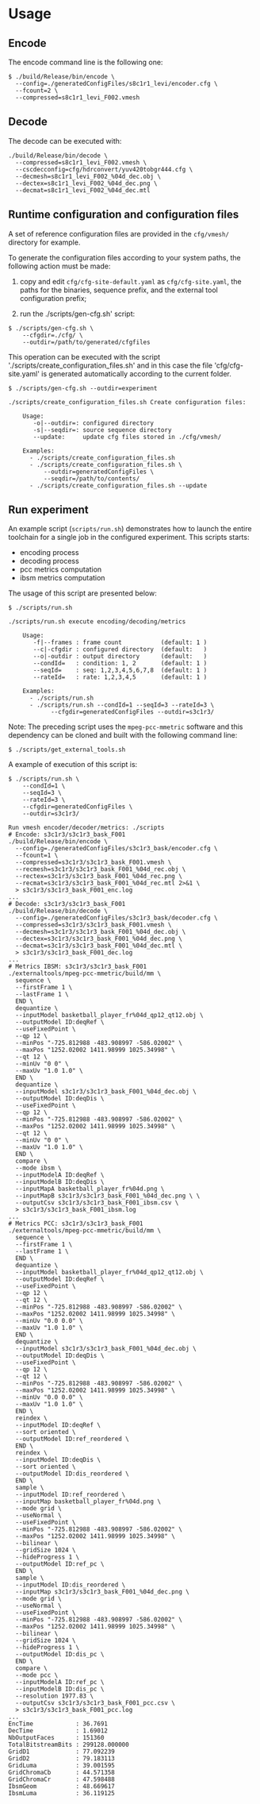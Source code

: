 
<!--- Usage  --->
# Usage

## Encode 

The encode command line is the following one: 

```console
$ ./build/Release/bin/encode \
  --config=./generatedConfigFiles/s8c1r1_levi/encoder.cfg \
  --fcount=2 \
  --compressed=s8c1r1_levi_F002.vmesh
```

## Decode

The decode can be executed with:

```console
./build/Release/bin/decode \
  --compressed=s8c1r1_levi_F002.vmesh \
  --cscdecconfig=cfg/hdrconvert/yuv420tobgr444.cfg \
  --decmesh=s8c1r1_levi_F002_%04d_dec.obj \
  --dectex=s8c1r1_levi_F002_%04d_dec.png \
  --decmat=s8c1r1_levi_F002_%04d_dec.mtl
```

## Runtime configuration and configuration files

A set of reference configuration files are provided in the `cfg/vmesh/`
directory for example.

To generate the configuration files according to your system paths, the following action must be made: 

1. copy and edit `cfg/cfg-site-default.yaml` as `cfg/cfg-site.yaml`,
   the paths for the binaries, sequence prefix, and the external
   tool configuration prefix;

2. run the ./scripts/gen-cfg.sh' script:

```console
$ ./scripts/gen-cfg.sh \
    --cfgdir=./cfg/ \
    --outdir=/path/to/generated/cfgfiles
```

This operation can be executed with the script 
'./scripts/create_configuration_files.sh' and in this case the file 'cfg/cfg-site.yaml' 
is generated automatically according to the current folder.

```console
$ ./scripts/gen-cfg.sh --outdir=experiment 

./scripts/create_configuration_files.sh Create configuration files:

    Usage:
       -o|--outdir=: configured directory                  
       -s|--seqdir=: source sequence directory             
       --update:     update cfg files stored in ./cfg/vmesh/

    Examples:
      - ./scripts/create_configuration_files.sh
      - ./scripts/create_configuration_files.sh \
          --outdir=generatedConfigFiles \
          --seqdir=/path/to/contents/
      - ./scripts/create_configuration_files.sh --update
```

## Run experiment

An example script (`scripts/run.sh`) demonstrates how
to launch the entire toolchain for a single job in the configured experiment. This scripts starts:
- encoding process
- decoding process
- pcc metrics computation
- ibsm metrics computation

The usage of this script are presented below: 
```console
$ ./scripts/run.sh 

./scripts/run.sh execute encoding/decoding/metrics

    Usage:
       -f|--frames : frame count           (default: 1 )
       --c|-cfgdir : configured directory  (default:   )
       --o|-outdir : output directory      (default:   )
       --condId=   : condition: 1, 2       (default: 1 )
       --seqId=    : seq: 1,2,3,4,5,6,7,8  (default: 1 )
       --rateId=   : rate: 1,2,3,4,5       (default: 1 )

    Examples:
      - ./scripts/run.sh
      - ./scripts/run.sh --condId=1 --seqId=3 --rateId=3 \
            --cfgdir=generatedConfigFiles --outdir=s3c1r3/

```

Note: The preceding script uses the `mpeg-pcc-mmetric` software and this dependency can be cloned and built with the following command line:

```console
$ ./scripts/get_external_tools.sh 
```

A example of execution of this script is:

```console
$ ./scripts/run.sh \
    --condId=1 \
    --seqId=3 \
    --rateId=3 \
    --cfgdir=generatedConfigFiles \
    --outdir=s3c1r3/

Run vmesh encoder/decoder/metrics: ./scripts
# Encode: s3c1r3/s3c1r3_bask_F001
./build/Release/bin/encode \
  --config=./generatedConfigFiles/s3c1r3_bask/encoder.cfg \
  --fcount=1 \
  --compressed=s3c1r3/s3c1r3_bask_F001.vmesh \
  --recmesh=s3c1r3/s3c1r3_bask_F001_%04d_rec.obj \
  --rectex=s3c1r3/s3c1r3_bask_F001_%04d_rec.png \
  --recmat=s3c1r3/s3c1r3_bask_F001_%04d_rec.mtl 2>&1 \
  > s3c1r3/s3c1r3_bask_F001_enc.log
...
# Decode: s3c1r3/s3c1r3_bask_F001
./build/Release/bin/decode \
  --config=./generatedConfigFiles/s3c1r3_bask/decoder.cfg \
  --compressed=s3c1r3/s3c1r3_bask_F001.vmesh \
  --decmesh=s3c1r3/s3c1r3_bask_F001_%04d_dec.obj \
  --dectex=s3c1r3/s3c1r3_bask_F001_%04d_dec.png \
  --decmat=s3c1r3/s3c1r3_bask_F001_%04d_dec.mtl \
  > s3c1r3/s3c1r3_bask_F001_dec.log
...
# Metrics IBSM: s3c1r3/s3c1r3_bask_F001
./externaltools/mpeg-pcc-mmetric/build/mm \
  sequence \
  --firstFrame 1 \
  --lastFrame 1 \
  END \
  dequantize \
  --inputModel basketball_player_fr%04d_qp12_qt12.obj \
  --outputModel ID:deqRef \
  --useFixedPoint \
  --qp 12 \
  --minPos "-725.812988 -483.908997 -586.02002" \
  --maxPos "1252.02002 1411.98999 1025.34998" \
  --qt 12 \
  --minUv "0 0" \
  --maxUv "1.0 1.0" \
  END \
  dequantize \
  --inputModel s3c1r3/s3c1r3_bask_F001_%04d_dec.obj \
  --outputModel ID:deqDis \
  --useFixedPoint \
  --qp 12 \
  --minPos "-725.812988 -483.908997 -586.02002" \
  --maxPos "1252.02002 1411.98999 1025.34998" \
  --qt 12 \
  --minUv "0 0" \
  --maxUv "1.0 1.0" \
  END \
  compare \
  --mode ibsm \
  --inputModelA ID:deqRef \
  --inputModelB ID:deqDis \
  --inputMapA basketball_player_fr%04d.png \
  --inputMapB s3c1r3/s3c1r3_bask_F001_%04d_dec.png \ \
  --outputCsv s3c1r3/s3c1r3_bask_F001_ibsm.csv \
  > s3c1r3/s3c1r3_bask_F001_ibsm.log
...
# Metrics PCC: s3c1r3/s3c1r3_bask_F001
./externaltools/mpeg-pcc-mmetric/build/mm \
  sequence \
  --firstFrame 1 \
  --lastFrame 1 \
  END \
  dequantize \
  --inputModel basketball_player_fr%04d_qp12_qt12.obj \
  --outputModel ID:deqRef \
  --useFixedPoint \
  --qp 12 \
  --qt 12 \
  --minPos "-725.812988 -483.908997 -586.02002" \
  --maxPos "1252.02002 1411.98999 1025.34998" \
  --minUv "0.0 0.0" \
  --maxUv "1.0 1.0" \
  END \
  dequantize \
  --inputModel s3c1r3/s3c1r3_bask_F001_%04d_dec.obj \
  --outputModel ID:deqDis \
  --useFixedPoint \
  --qp 12 \
  --qt 12 \
  --minPos "-725.812988 -483.908997 -586.02002" \
  --maxPos "1252.02002 1411.98999 1025.34998" \
  --minUv "0.0 0.0" \
  --maxUv "1.0 1.0" \
  END \
  reindex \
  --inputModel ID:deqRef \
  --sort oriented \
  --outputModel ID:ref_reordered \
  END \
  reindex \
  --inputModel ID:deqDis \
  --sort oriented \
  --outputModel ID:dis_reordered \
  END \
  sample \
  --inputModel ID:ref_reordered \
  --inputMap basketball_player_fr%04d.png \
  --mode grid \
  --useNormal \
  --useFixedPoint \
  --minPos "-725.812988 -483.908997 -586.02002" \
  --maxPos "1252.02002 1411.98999 1025.34998" \
  --bilinear \
  --gridSize 1024 \
  --hideProgress 1 \
  --outputModel ID:ref_pc \
  END \
  sample \
  --inputModel ID:dis_reordered \
  --inputMap s3c1r3/s3c1r3_bask_F001_%04d_dec.png \
  --mode grid \
  --useNormal \
  --useFixedPoint \
  --minPos "-725.812988 -483.908997 -586.02002" \
  --maxPos "1252.02002 1411.98999 1025.34998" \
  --bilinear \
  --gridSize 1024 \
  --hideProgress 1 \
  --outputModel ID:dis_pc \
  END \
  compare \
  --mode pcc \
  --inputModelA ID:ref_pc \
  --inputModelB ID:dis_pc \
  --resolution 1977.83 \
  --outputCsv s3c1r3/s3c1r3_bask_F001_pcc.csv \
  > s3c1r3/s3c1r3_bask_F001_pcc.log
...
EncTime            : 36.7691
DecTime            : 1.69012
NbOutputFaces      : 151360
TotalBitstreamBits : 299128.000000
GridD1             : 77.092239
GridD2             : 79.183113
GridLuma           : 39.001595
GridChromaCb       : 44.571358
GridChromaCr       : 47.598488
IbsmGeom           : 48.669617
IbsmLuma           : 36.119125
```